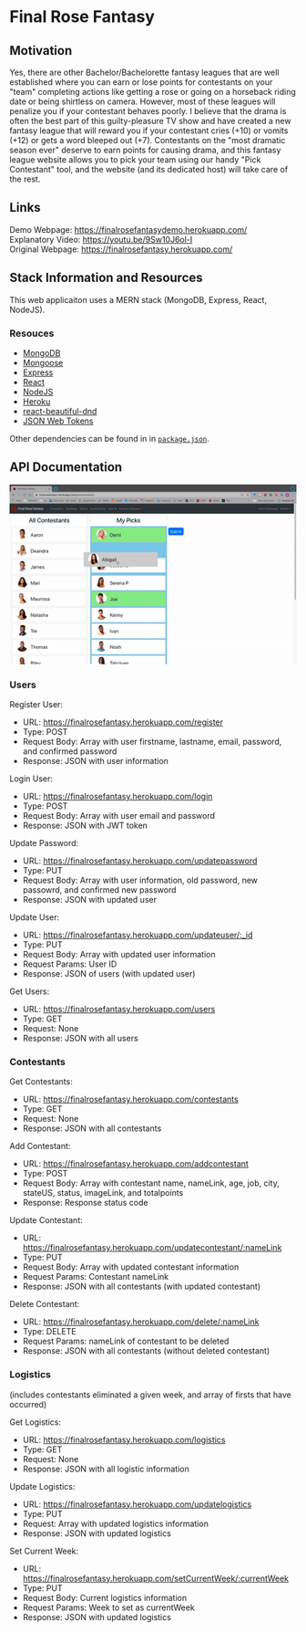 # Final Rose Fantasy 

## Motivation
Yes, there are other Bachelor/Bachelorette fantasy leagues that are well established where you can earn or lose points for contestants on your "team" completing actions like getting a rose or going on a horseback riding date or being shirtless on camera. However, most of these leagues will penalize you if your contestant behaves poorly. I believe that the drama is often the best part of this guilty-pleasure TV show and have created a new fantasy league that will reward you if your contestant cries (+10) or vomits (+12) or gets a word bleeped out (+7). Contestants on the "most dramatic season ever" deserve to earn points for causing drama, and this fantasy league website allows you to pick your team using our handy "Pick Contestant" tool, and the website (and its dedicated host) will take care of the rest.

## Links
  Demo Webpage: https://finalrosefantasydemo.herokuapp.com/ <br>
  Explanatory Video: https://youtu.be/9Sw10J6ol-I  <br>
  Original Webpage: https://finalrosefantasy.herokuapp.com/  <br>

## Stack Information and Resources
This web applicaiton uses a MERN stack (MongoDB, Express, React, NodeJS).

### Resouces
* [MongoDB](https://www.mongodb.com/)
* [Mongoose](https://www.mongoosejs.com/)
* [Express](https://github.com/expressjs/express)
* [React](https://github.com/facebook/react)
* [NodeJS](https://github.com/nodejs/node)
* [Heroku](https://www.heroku.com/)
* [react-beautiful-dnd](https://github.com/atlassian/react-beautiful-dnd)
* [JSON Web Tokens](https://jwt.io/)

Other dependencies can be found in in [`package.json`](package.json).

## API Documentation

![ContestantPicker](https://github.com/rcorr13/finalrosefantasy/blob/main/public/ContestantPicker.gif)


### Users

Register User:
 * URL: https://finalrosefantasy.herokuapp.com/register
 * Type: POST
 * Request Body: Array with user firstname, lastname, email, password, and confirmed password
 * Response: JSON with user information
  
Login User:
 * URL: https://finalrosefantasy.herokuapp.com/login
 * Type: POST
 * Request Body: Array with user email and password
 * Response: JSON with JWT token

Update Password:
 * URL: https://finalrosefantasy.herokuapp.com/updatepassword
 * Type: PUT
 * Request Body: Array with user information, old password, new passowrd, and confirmed new password
 * Response: JSON with updated user
  
Update User:
 * URL: https://finalrosefantasy.herokuapp.com/updateuser/:_id
 * Type: PUT
 * Request Body: Array with updated user information
 * Request Params: User ID
 * Response: JSON of users (with updated user)
  
Get Users:  
 * URL: https://finalrosefantasy.herokuapp.com/users
 * Type: GET
 * Request: None
 * Response: JSON with all users
  
### Contestants
  
Get Contestants:  
 * URL: https://finalrosefantasy.herokuapp.com/contestants
 * Type: GET
 * Request: None
 * Response: JSON with all contestants

Add Contestant:  
 * URL: https://finalrosefantasy.herokuapp.com/addcontestant
 * Type: POST
 * Request Body: Array with contestant name, nameLink, age, job, city, stateUS, status, imageLink, and totalpoints
 * Response: Response status code

Update Contestant:  
 * URL: https://finalrosefantasy.herokuapp.com/updatecontestant/:nameLink
 * Type: PUT
 * Request Body: Array with updated contestant information
 * Request Params: Contestant nameLink
 * Response: JSON with all contestants (with updated contestant)
  
Delete Contestant:  
 * URL: https://finalrosefantasy.herokuapp.com/delete/:nameLink
 * Type: DELETE
 * Request Params: nameLink of contestant to be deleted
 * Response: JSON with all contestants (without deleted contestant)
  
### Logistics 
(includes contestants eliminated a given week, and array of firsts that have occurred)  <br>

Get Logistics:  
 * URL: https://finalrosefantasy.herokuapp.com/logistics
 * Type: GET
 * Request: None
 * Response: JSON with all logistic information

Update Logistics:  
 * URL: https://finalrosefantasy.herokuapp.com/updatelogistics
 * Type: PUT
 * Request: Array with updated logistics information
 * Response: JSON with updated logistics

Set Current Week:  
 * URL: https://finalrosefantasy.herokuapp.com/setCurrentWeek/:currentWeek
 * Type: PUT
 * Request Body: Current logistics information
 * Request Params: Week to set as currentWeek
 * Response: JSON with updated logistics
  
